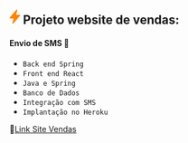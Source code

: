 ## ![DevSuperior logo](https://raw.githubusercontent.com/devsuperior/bds-assets/main/ds/devsuperior-logo-small.png) Projeto website de vendas:



####  Envio de SMS :calling: 

- `Back end Spring` 
- `Front end React`
- `Java e Spring`
- `Banco de Dados`
- `Integração com SMS`
- `Implantação no Heroku`



:link:[Link Site Vendas](https://dsmeta-eaemafe.netlify.app/)

